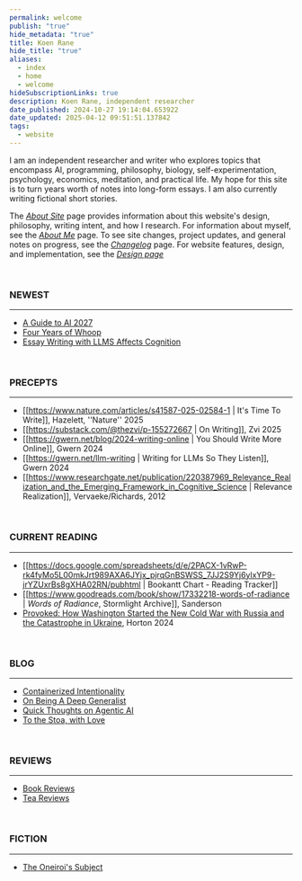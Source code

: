 ```yaml
---
permalink: welcome
publish: "true"
hide_metadata: "true"
title: Koen Rane
hide_title: "true"
aliases:
  - index
  - home
  - welcome
hideSubscriptionLinks: true
description: Koen Rane, independent researcher
date_published: 2024-10-27 19:14:04.653922
date_updated: 2025-04-12 09:51:51.137842
tags:
  - website
---
```






I am an independent researcher and writer who explores topics that encompass AI, programming, philosophy, biology, self-experimentation, psychology, economics, meditation, and practical life. My hope for this site is to turn years worth of notes into long-form essays. I am also currently writing fictional short stories.

The *[About Site](/about-site)* page provides information about this website's design, philosophy, writing intent, and how I research. For information about myself, see the *[About Me](/about)* page. To see site changes, project updates, and general notes on progress, see the *[Changelog](/changelog)* page. For website features, design, and implementation, see the *[Design page](/design)*

</br>

### NEWEST
---
- [A Guide to AI 2027](/ai-2027-guide)
- [Four Years of Whoop](/4-years-of-whoop)
- [Essay Writing with LLMS Affects Cognition](/brain-on-chatgpt)


</br>

### PRECEPTS
---
- [[https://www.nature.com/articles/s41587-025-02584-1 | It's Time To Write]], Hazelett, ''Nature'' 2025
- [[https://substack.com/@thezvi/p-155272667 | On Writing]], Zvi 2025
- [[https://gwern.net/blog/2024-writing-online | You Should Write More Online]], Gwern 2024
- [[https://gwern.net/llm-writing | Writing for LLMs So They Listen]], Gwern 2024
- [[https://www.researchgate.net/publication/220387969_Relevance_Realization_and_the_Emerging_Framework_in_Cognitive_Science | Relevance Realization]], Vervaeke/Richards, 2012


</br>

### CURRENT READING
---
- [[https://docs.google.com/spreadsheets/d/e/2PACX-1vRwP-rk4fyMo5L00mkJrt989AXA6JYjx_pjrqGnBSWSS_7JJ2S9Yj6ylxYP9-jrYZUxrBs8gXHA02RN/pubhtml | Bookantt Chart - Reading Tracker]]
- [[https://www.goodreads.com/book/show/17332218-words-of-radiance | *Words of Radiance*, Stormlight Archive]], Sanderson
- [Provoked: How Washington Started the New Cold War with Russia and the Catastrophe in Ukraine](https://www.amazon.com/Provoked-Washington-Started-Catastrophe-Ukraine/dp/1733647376), Horton 2024


</br>

### BLOG
---
- [Containerized Intentionality](/containerized-intentionality)
- [On Being A Deep Generalist](/deep-generalist)
- [Quick Thoughts on Agentic AI](/thoughts-agenticai)
- [To the Stoa, with Love](/stoa-with-love)


</br>

### REVIEWS
---
- [Book Reviews](/book-reviews)
- [Tea Reviews](/tea-reviews)

</br>

### FICTION
---
- [The Oneiroi's Subject](/the-oneirois-subject)